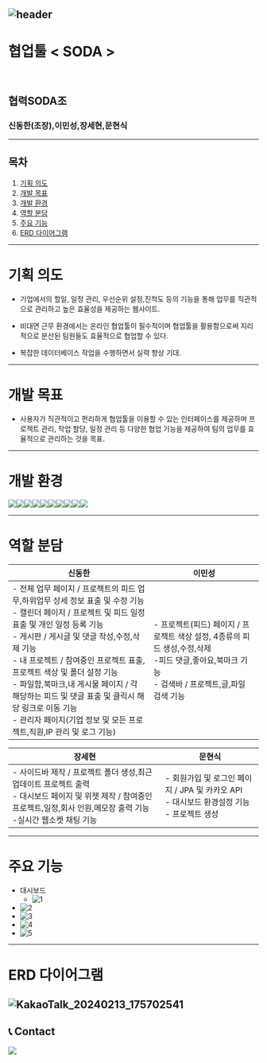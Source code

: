 <div align="left">
  
![header](https://capsule-render.vercel.app/api?type=waving&color=timeGradient&text=Welcome%20to%20SODA's%20GitHub%20👋&animation=twinkling&fontSize=35&fontAlignY=40&fontAlign=70&height=250)
---
# 협업툴 < SODA >
<br>

## 협력SODA조
### 신동한(조장),이민성,장세현,문현식

---

## 목차


1. [기획 의도](#기획-의도)
2. [개발 목표](#개발-목표)
3. [개발 환경](#개발-환경)
4. [역할 분담](#역할-분담)
5. [주요 기능](#주요-기능)
6. [ERD 다이어그램](#erd-다이어그램)

---


# 기획 의도

* 기업에서의 할일, 일정 관리, 우선순위 설정,진척도 등의 기능을 통해 업무를 직관적으로 관리하고 높은 효율성을 제공하는 웹사이트.


* 비대면 근무 환경에서는 온라인 협업툴이 필수적이며 협업툴을 활용함으로써 지리적으로 분산된 팀원들도 효율적으로 협업할 수 있다.


* 복잡한 데이터베이스 작업을 수행하면서 실력 향상 기대.
---
# 개발 목표


* 사용자가 직관적이고 편리하게 협업툴을 이용할 수 있는 인터페이스를 제공하며 프로젝트 관리, 작업 할당, 일정 관리 등 다양한 협업 기능을 제공하여 팀의 업무를 효율적으로 관리하는 것을 목표.
---
# 개발 환경
<div style="display:flex; flex-direction:row;">
    <img src="https://img.shields.io/badge/Java-007396?style=for-the-badge&logo=Java&logoColor=white"> 
    <img src="https://img.shields.io/badge/Spring Boot-6DB33F?style=for-the-badge&logo=spring boot&logoColor=white"> 
    <img src="https://img.shields.io/badge/Gradle-02303A?style=for-the-badge&logo=gradle&logoColor=white">
    <img src="https://img.shields.io/badge/oracle-F80000?style=for-the-badge&logo=oracle&logoColor=white">
    <br>
    <img src="https://img.shields.io/badge/apache tomcat-F8DC75?style=for-the-badge&logo=apachetomcat&logoColor=black">
    <br>
    <img src="https://img.shields.io/badge/html5-E34F26?style=flat-square&logo=html5&logoColor=white"> 
    <img src="https://img.shields.io/badge/css-1572B6?style=flat-square&logo=css3&logoColor=white"> 
    <img src="https://img.shields.io/badge/javascript-F7DF1E?style=flat-square&logo=javascript&logoColor=black"> 
    <img src="https://img.shields.io/badge/bootstrap-7952B3?style=flat-square&logo=bootstrap&logoColor=white">
   <img src="https://img.shields.io/badge/jquery-0769AD?style=flat-square&logo=jquery&logoColor=white">
    <br>
</div>


---

# 역할 분담
<table>
<thead>
<tr>
<th>신동한</th>
<th>이민성</th>
</tr>
</thead>
<tbody>
<tr>
<td>- 전체 업무 페이지 / 프로젝트의 피드 업무,하위업무 상세 정보 표출 및 수정 기능<br>- 캘린더 페이지 / 프로젝트 및 피드 일정 표출 및 개인 일정 등록 기능<br>- 게시판 / 게시글 및 댓글 작성,수정,삭제 기능<br>- 내 프로젝트 / 참여중인 프로젝트 표출, 프로젝트 색상 및 폴더 설정 기능
<br>- 파일함,북마크,내 게시물 페이지 / 각 해당하는 피드 및 댓글 표출 및 클릭시 해당 링크로 이동 기능<br>- 관리자 페이지(기업 정보 및 모든 프로젝트,직원,IP 관리 및 로그 기능)</td>
<td>- 프로젝트(피드) 페이지 / 프로젝트 색상 설정, 4종류의 피드 생성,수정,삭제<br>-피드 댓글,좋아요,북마크 기능<br>- 검색바 / 프로젝트,글,파일 검색 기능</td>
</tr>
</tbody>
</table>

<table>
<thead>
<tr>
<th>장세현</th>
<th>문현식</th>
</tr>
</thead>
<tbody>
<tr>
<td>- 사이드바 제작 / 프로젝트 폴더 생성,최근 업데이트 프로젝트 출력 <br>- 대시보드 페이지 및 위젯 제작 / 참여중인 프로젝트,일정,회사 인원,메모장 출력 기능 <br>-실시간 웹소켓 채팅 기능</td>
<td>- 회원가입 및 로그인 페이지 / JPA 및 카카오 API<br>- 대시보드 환경설정 기능<br>- 프로젝트 생성</td>
</tr>
</tbody>
</table>

---
# 주요 기능
* 대시보드<br>
  - ![1](https://github.com/DHLaptop/ToolSoda/assets/159864643/b110eccf-a917-43ab-a5a9-4c94bec17adb)
* ![2](https://github.com/DHLaptop/ToolSoda/assets/159864643/819e7dfd-7e7c-49c9-9a13-9f47a1a6b4fd)
* ![3](https://github.com/DHLaptop/ToolSoda/assets/159864643/39f1f334-db38-4f91-9716-fbefe526c6cc)
* ![4](https://github.com/DHLaptop/ToolSoda/assets/159864643/afaa044a-5413-41e0-a1d8-20fb99c64563)
* ![5](https://github.com/DHLaptop/ToolSoda/assets/159864643/78a3969b-1832-49e8-be15-91e03d8418e6)

---
# ERD 다이어그램
![KakaoTalk_20240213_175702541](https://github.com/DHLaptop/ToolSoda/assets/159864643/29d96d9c-4a1c-4b16-b390-bafec54b4052)
---
## 📞 Contact
<div style="display:flex; flex-direction:row;">
    <a href="mailto:luckpigsdh@gmail.com">
        <img src="https://img.shields.io/badge/Gmail-EA4335?style=for-the-badge&logo=Gmail&logoColor=white"> 
    </a>
</div><br>
    

</div>
